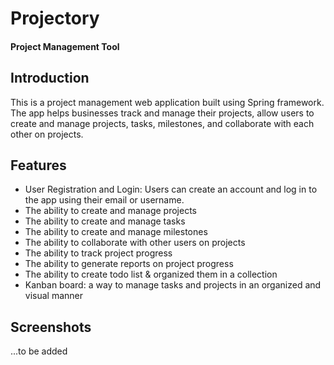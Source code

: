 # Projectory   
#### Project Management Tool


## Introduction

This is a project management web application built using Spring framework. The app helps businesses track and manage their projects, allow users to create and manage projects, tasks, milestones, and collaborate with each other on projects.

## Features

- User Registration and Login: Users can create an account and log in to the app using their email or username.
- The ability to create and manage projects
- The ability to create and manage tasks
- The ability to create and manage milestones
- The ability to collaborate with other users on projects
- The ability to track project progress
- The ability to generate reports on project progress
- The ability to create todo list & organized them in a collection
- Kanban board: a way to manage tasks and projects in an organized and visual manner 

## Screenshots

...to be added


